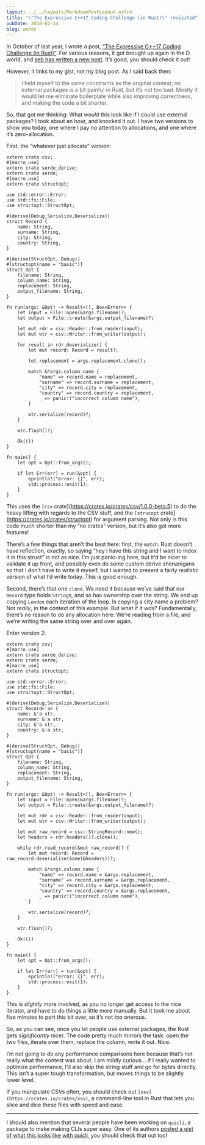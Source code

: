 ```yaml
---
layout: ../../layouts/MarkdownPostLayout.astro
title: "\"The Expressive C++17 Coding Challenge (in Rust)\" revisited"
pubDate: 2018-02-14
blog: words
---
```



In October of last year, I wrote a post, [“The Expressive C++17 Coding Challenge (in Rust)”](http://words.steveklabnik.com/the-expressive-c-17-coding-challenge-in-rust). For various reasons, it got brought up again in the D world, and [seb has written a new post](https://seb.wilzba.ch/b/2018/02/the-expressive-c17-coding-challenge-in-d/). It’s good, you should check it out!

However, it links to my gist, not my blog post. As I said back then:

> I held myself to the same constraints as the original contest; no external packages is a bit painful in Rust, but it’s not too bad. Mostly it would let me eliminate boilerplate while also improving correctness, and making the code a bit shorter.
> 

So, that got me thinking: What *would* this look like if I could use external packages? I took about an hour, and knocked it out. I have two versions to show you today, one where I pay no attention to allocations, and one where it’s zero-allocation.

First, the “whatever just allocate” version:

```
extern crate csv;
#[macro_use]
extern crate serde_derive;
extern crate serde;
#[macro_use]
extern crate structopt;

use std::error::Error;
use std::fs::File;
use structopt::StructOpt;

#[derive(Debug,Serialize,Deserialize)]
struct Record {
    name: String,
    surname: String,
    city: String,
    country: String,
}

#[derive(StructOpt, Debug)]
#[structopt(name = "basic")]
struct Opt {
    filename: String,
    column_name: String,
    replacement: String,
    output_filename: String,
}

fn run(args: &Opt) -> Result<(), Box<Error>> {
    let input = File::open(&args.filename)?;
    let output = File::create(&args.output_filename)?;

    let mut rdr = csv::Reader::from_reader(input);
    let mut wtr = csv::Writer::from_writer(output);

    for result in rdr.deserialize() {
        let mut record: Record = result?;

        let replacement = args.replacement.clone();

        match &*args.column_name {
            "name" => record.name = replacement,
            "surname" => record.surname = replacement,
            "city" => record.city = replacement,
            "country" => record.country = replacement,
            _ => panic!("incorrect column name"),
        }

        wtr.serialize(record)?;
    }

    wtr.flush()?;

    Ok(())
}

fn main() {
    let opt = Opt::from_args();

    if let Err(err) = run(&opt) {
        eprintln!("error: {}", err);
        std::process::exit(1);
    }
}
```

This uses the `[csv` crate](https://crates.io/crates/csv/1.0.0-beta.5) to do the heavy lifting with regards to the CSV stuff, and the `[strucopt` crate](https://crates.io/crates/structopt) for argument parsing. Not only is this code much shorter than my “no crates” version, but it’s also got more features!

There’s a few things that aren’t the best here: first, the `match`. Rust doesn’t have reflection, exactly, so saying “hey I have this string and I want to index it in this struct” is not as nice. I’m just panic-ing here, but it’d be nicer to validate it up front, and possibly even do some custom derive shenanigans so that I don’t have to write it myself, but I wanted to present a fairly *realistic* version of what I’d write today. This is good enough.

Second, there’s that one `clone`. We need it because we’ve said that our `Record` type holds `String`s, and so has ownership over the string. We end up copying `London` each iteration of the loop. Is copying a city name a problem? Not *really*, in the context of this example. But what if it *was*? Fundamentally, there’s no reason to do any allocation here: We’re reading from a file, and we’re writing the same string over and over again.

Enter version 2:

```
extern crate csv;
#[macro_use]
extern crate serde_derive;
extern crate serde;
#[macro_use]
extern crate structopt;

use std::error::Error;
use std::fs::File;
use structopt::StructOpt;

#[derive(Debug,Serialize,Deserialize)]
struct Record<'a> {
    name: &'a str,
    surname: &'a str,
    city: &'a str,
    country: &'a str,
}

#[derive(StructOpt, Debug)]
#[structopt(name = "basic")]
struct Opt {
    filename: String,
    column_name: String,
    replacement: String,
    output_filename: String,
}

fn run(args: &Opt) -> Result<(), Box<Error>> {
    let input = File::open(&args.filename)?;
    let output = File::create(&args.output_filename)?;

    let mut rdr = csv::Reader::from_reader(input);
    let mut wtr = csv::Writer::from_writer(output);

    let mut raw_record = csv::StringRecord::new();
    let headers = rdr.headers()?.clone();

    while rdr.read_record(&mut raw_record)? {
        let mut record: Record = raw_record.deserialize(Some(&headers))?;

        match &*args.column_name {
            "name" => record.name = &args.replacement,
            "surname" => record.surname = &args.replacement,
            "city" => record.city = &args.replacement,
            "country" => record.country = &args.replacement,
            _ => panic!("incorrect column name"),
        }

        wtr.serialize(record)?;
    }

    wtr.flush()?;

    Ok(())
}

fn main() {
    let opt = Opt::from_args();

    if let Err(err) = run(&opt) {
        eprintln!("error: {}", err);
        std::process::exit(1);
    }
}
```

This is *slightly* more involved, as you no longer get access to the nice iterator, and have to do things a little more manually. But it took me about five minutes to port this bit over, so it’s not *too* onerous.

So, as you can see, once you let people use external packages, the Rust gets *significantly* nicer. The code pretty much mirrors the task: open the two files, iterate over them, replace the column, write it out. Nice.

I’m not going to do any performance comparisons here because that’s not really what the contest was about. I am mildly curious… if I really wanted to optimize performance, I’d also skip the string stuff and go for bytes directly. This isn’t a super tough transformation, but moves things to be slightly lower level.

If you manipulate CSVs often, you should check out `[xsv](https://crates.io/crates/xsv)`, a command-line tool in Rust that lets you slice and dice these files with speed and ease.

---

I should also mention that several people have been working on `quicli`, a package to make making CLIs super easy. One of its authors [posted a gist of what this looks like with quicli](https://gist.github.com/killercup/049d759118e3b5029737eb77e157ea42), you should check that out too!
